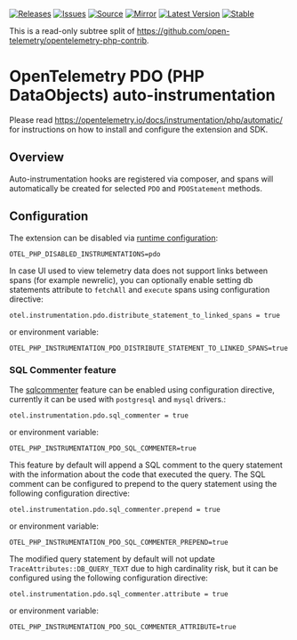 [![Releases](https://img.shields.io/badge/releases-purple)](https://github.com/opentelemetry-php/contrib-auto-pdo/releases)
[![Issues](https://img.shields.io/badge/issues-pink)](https://github.com/open-telemetry/opentelemetry-php/issues)
[![Source](https://img.shields.io/badge/source-contrib-green)](https://github.com/open-telemetry/opentelemetry-php-contrib/tree/main/src/Instrumentation/PDO)
[![Mirror](https://img.shields.io/badge/mirror-opentelemetry--php--contrib-blue)](https://github.com/opentelemetry-php/contrib-auto-pdo)
[![Latest Version](http://poser.pugx.org/open-telemetry/opentelemetry-auto-pdo/v/unstable)](https://packagist.org/packages/open-telemetry/opentelemetry-auto-pdo/)
[![Stable](http://poser.pugx.org/open-telemetry/opentelemetry-auto-pdo/v/stable)](https://packagist.org/packages/open-telemetry/opentelemetry-auto-pdo/)

This is a read-only subtree split of https://github.com/open-telemetry/opentelemetry-php-contrib.

# OpenTelemetry PDO (PHP DataObjects) auto-instrumentation

Please read https://opentelemetry.io/docs/instrumentation/php/automatic/ for instructions on how to
install and configure the extension and SDK.

## Overview
Auto-instrumentation hooks are registered via composer, and spans will automatically be created for
selected `PDO` and `PDOStatement` methods.

## Configuration

The extension can be disabled via [runtime configuration](https://opentelemetry.io/docs/instrumentation/php/sdk/#configuration):

```shell
OTEL_PHP_DISABLED_INSTRUMENTATIONS=pdo
```
                     
In case UI used to view telemetry data does not support links between spans (for example newrelic),
you can optionally enable setting db statements attribute to `fetchAll` and `execute` spans using 
configuration directive:
```
otel.instrumentation.pdo.distribute_statement_to_linked_spans = true
```
or environment variable:
```shell
OTEL_PHP_INSTRUMENTATION_PDO_DISTRIBUTE_STATEMENT_TO_LINKED_SPANS=true
```

### SQL Commenter feature
The [sqlcommenter](https://google.github.io/sqlcommenter/) feature can be enabled using configuration directive, currently it can be used with `postgresql` and `mysql` drivers.:
```
otel.instrumentation.pdo.sql_commenter = true
```
or environment variable:
```shell
OTEL_PHP_INSTRUMENTATION_PDO_SQL_COMMENTER=true
```

This feature by default will append a SQL comment to the query statement with the information about the code that executed the query.
The SQL comment can be configured to prepend to the query statement using the following configuration directive:
```
otel.instrumentation.pdo.sql_commenter.prepend = true
```
or environment variable:
```shell
OTEL_PHP_INSTRUMENTATION_PDO_SQL_COMMENTER_PREPEND=true
```
The modified query statement by default will not update `TraceAttributes::DB_QUERY_TEXT` due to high cardinality risk, but it can be configured using the following configuration directive:
```
otel.instrumentation.pdo.sql_commenter.attribute = true
```
or environment variable:
```shell
OTEL_PHP_INSTRUMENTATION_PDO_SQL_COMMENTER_ATTRIBUTE=true
```
